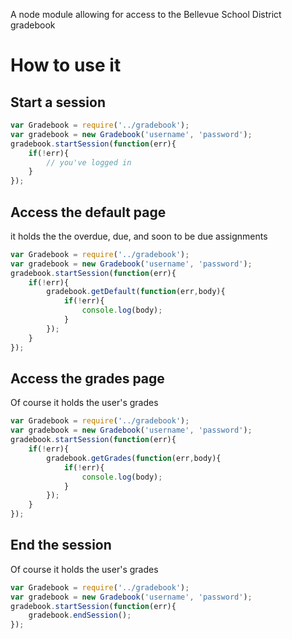 A node module allowing for access to the Bellevue School District gradebook

# How to use it
## Start a session
``` js
var Gradebook = require('../gradebook');
var gradebook = new Gradebook('username', 'password');
gradebook.startSession(function(err){
	if(!err){
		// you've logged in
	}
});
```
## Access the default page
it holds the the overdue, due, and soon to be due assignments
``` js
var Gradebook = require('../gradebook');
var gradebook = new Gradebook('username', 'password');
gradebook.startSession(function(err){
	if(!err){
		gradebook.getDefault(function(err,body){
			if(!err){
				console.log(body);
			}
		});
	}
});
```
## Access the grades page
Of course it holds the user's grades
``` js
var Gradebook = require('../gradebook');
var gradebook = new Gradebook('username', 'password');
gradebook.startSession(function(err){
	if(!err){
		gradebook.getGrades(function(err,body){
			if(!err){
				console.log(body);
			}
		});
	}
});
```
## End the session
Of course it holds the user's grades
``` js
var Gradebook = require('../gradebook');
var gradebook = new Gradebook('username', 'password');
gradebook.startSession(function(err){
	gradebook.endSession();
});
```